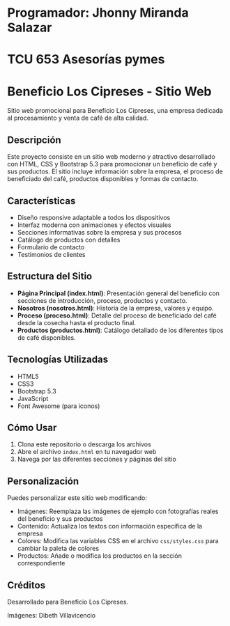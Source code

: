 # Programador: Jhonny Miranda Salazar
# TCU 653 Asesorías pymes

# Beneficio Los Cipreses - Sitio Web

Sitio web promocional para Beneficio Los Cipreses, una empresa dedicada al procesamiento y venta de café de alta calidad.

## Descripción

Este proyecto consiste en un sitio web moderno y atractivo desarrollado con HTML, CSS y Bootstrap 5.3 para promocionar un beneficio de café y sus productos. El sitio incluye información sobre la empresa, el proceso de beneficiado del café, productos disponibles y formas de contacto.

## Características

- Diseño responsive adaptable a todos los dispositivos
- Interfaz moderna con animaciones y efectos visuales
- Secciones informativas sobre la empresa y sus procesos
- Catálogo de productos con detalles
- Formulario de contacto
- Testimonios de clientes

## Estructura del Sitio

- **Página Principal (index.html)**: Presentación general del beneficio con secciones de introducción, proceso, productos y contacto.
- **Nosotros (nosotros.html)**: Historia de la empresa, valores y equipo.
- **Proceso (proceso.html)**: Detalle del proceso de beneficiado del café desde la cosecha hasta el producto final.
- **Productos (productos.html)**: Catálogo detallado de los diferentes tipos de café disponibles.

## Tecnologías Utilizadas

- HTML5
- CSS3
- Bootstrap 5.3
- JavaScript
- Font Awesome (para iconos)

## Cómo Usar

1. Clona este repositorio o descarga los archivos
2. Abre el archivo `index.html` en tu navegador web
3. Navega por las diferentes secciones y páginas del sitio

## Personalización

Puedes personalizar este sitio web modificando:

- Imágenes: Reemplaza las imágenes de ejemplo con fotografías reales del beneficio y sus productos
- Contenido: Actualiza los textos con información específica de la empresa
- Colores: Modifica las variables CSS en el archivo `css/styles.css` para cambiar la paleta de colores
- Productos: Añade o modifica los productos en la sección correspondiente

## Créditos

Desarrollado para Beneficio Los Cipreses.

Imágenes: Dibeth Villavicencio